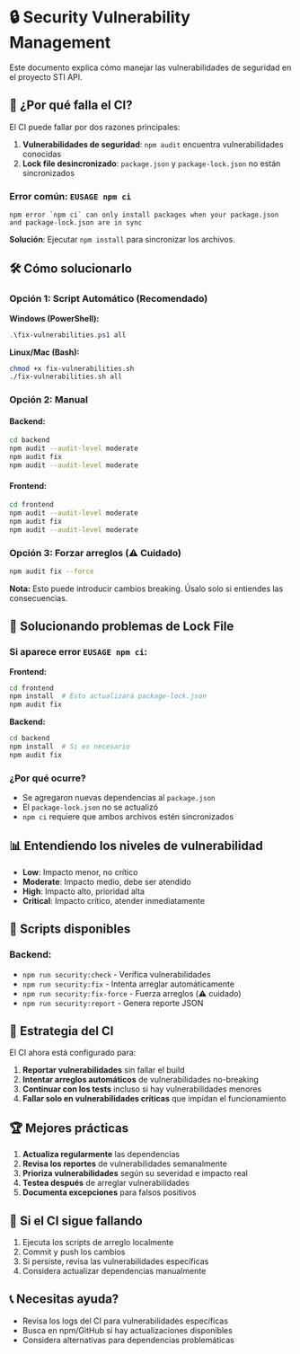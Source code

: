# 🔒 Security Vulnerability Management

Este documento explica cómo manejar las vulnerabilidades de seguridad en el proyecto STI API.

## 🚨 ¿Por qué falla el CI?

El CI puede fallar por dos razones principales:

1. **Vulnerabilidades de seguridad**: `npm audit` encuentra vulnerabilidades conocidas
2. **Lock file desincronizado**: `package.json` y `package-lock.json` no están sincronizados

### Error común: `EUSAGE npm ci`
```
npm error `npm ci` can only install packages when your package.json and package-lock.json are in sync
```

**Solución**: Ejecutar `npm install` para sincronizar los archivos.

## 🛠️ Cómo solucionarlo

### Opción 1: Script Automático (Recomendado)

**Windows (PowerShell):**
```powershell
.\fix-vulnerabilities.ps1 all
```

**Linux/Mac (Bash):**
```bash
chmod +x fix-vulnerabilities.sh
./fix-vulnerabilities.sh all
```

### Opción 2: Manual

#### Backend:
```bash
cd backend
npm audit --audit-level moderate
npm audit fix
npm audit --audit-level moderate
```

#### Frontend:
```bash
cd frontend
npm audit --audit-level moderate
npm audit fix
npm audit --audit-level moderate
```

### Opción 3: Forzar arreglos (⚠️ Cuidado)
```bash
npm audit fix --force
```
**Nota:** Esto puede introducir cambios breaking. Úsalo solo si entiendes las consecuencias.

## 🔧 Solucionando problemas de Lock File

### Si aparece error `EUSAGE npm ci`:

**Frontend:**
```bash
cd frontend
npm install  # Esto actualizará package-lock.json
npm audit fix
```

**Backend:**
```bash
cd backend  
npm install  # Si es necesario
npm audit fix
```

### ¿Por qué ocurre?
- Se agregaron nuevas dependencias al `package.json`
- El `package-lock.json` no se actualizó
- `npm ci` requiere que ambos archivos estén sincronizados

## 📊 Entendiendo los niveles de vulnerabilidad

- **Low**: Impacto menor, no crítico
- **Moderate**: Impacto medio, debe ser atendido
- **High**: Impacto alto, prioridad alta
- **Critical**: Impacto crítico, atender inmediatamente

## 🔧 Scripts disponibles

### Backend:
- `npm run security:check` - Verifica vulnerabilidades
- `npm run security:fix` - Intenta arreglar automáticamente
- `npm run security:fix-force` - Fuerza arreglos (⚠️ cuidado)
- `npm run security:report` - Genera reporte JSON

## 🎯 Estrategia del CI

El CI ahora está configurado para:

1. **Reportar vulnerabilidades** sin fallar el build
2. **Intentar arreglos automáticos** de vulnerabilidades no-breaking
3. **Continuar con los tests** incluso si hay vulnerabilidades menores
4. **Fallar solo en vulnerabilidades críticas** que impidan el funcionamiento

## 🏆 Mejores prácticas

1. **Actualiza regularmente** las dependencias
2. **Revisa los reportes** de vulnerabilidades semanalmente
3. **Prioriza vulnerabilidades** según su severidad e impacto real
4. **Testea después** de arreglar vulnerabilidades
5. **Documenta excepciones** para falsos positivos

## 🚀 Si el CI sigue fallando

1. Ejecuta los scripts de arreglo localmente
2. Commit y push los cambios
3. Si persiste, revisa las vulnerabilidades específicas
4. Considera actualizar dependencias manualmente

## 📞 Necesitas ayuda?

- Revisa los logs del CI para vulnerabilidades específicas
- Busca en npm/GitHub si hay actualizaciones disponibles
- Considera alternativas para dependencias problemáticas